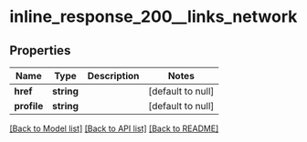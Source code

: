 # inline_response_200__links_network

## Properties
Name | Type | Description | Notes
------------ | ------------- | ------------- | -------------
**href** | **string** |  | [default to null]
**profile** | **string** |  | [default to null]

[[Back to Model list]](../README.md#documentation-for-models) [[Back to API list]](../README.md#documentation-for-api-endpoints) [[Back to README]](../README.md)


